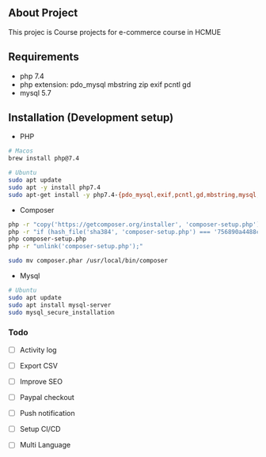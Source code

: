 ## About Project

This projec is Course projects for e-commerce course in HCMUE

## Requirements
* php 7.4
* php extension: pdo_mysql mbstring zip exif pcntl gd
* mysql 5.7

## Installation (Development setup)

- PHP
```sh
# Macos
brew install php@7.4

# Ubuntu
sudo apt update
sudo apt -y install php7.4
sudo apt-get install -y php7.4-{pdo_mysql,exif,pcntl,gd,mbstring,mysql,zip,gd}
```

- Composer
```sh
php -r "copy('https://getcomposer.org/installer', 'composer-setup.php');"
php -r "if (hash_file('sha384', 'composer-setup.php') === '756890a4488ce9024fc62c56153228907f1545c228516cbf63f885e036d37e9a59d27d63f46af1d4d07ee0f76181c7d3') { echo 'Installer verified'; } else { echo 'Installer corrupt'; unlink('composer-setup.php'); } echo PHP_EOL;"
php composer-setup.php
php -r "unlink('composer-setup.php');"

sudo mv composer.phar /usr/local/bin/composer
```

- Mysql
```sh
# Ubuntu
sudo apt update
sudo apt install mysql-server
sudo mysql_secure_installation
```
### Todo

- [ ] Activity log

- [ ] Export CSV

- [ ] Improve SEO

- [ ] Paypal checkout

- [ ] Push notification

- [ ] Setup CI/CD

- [ ] Multi Language
